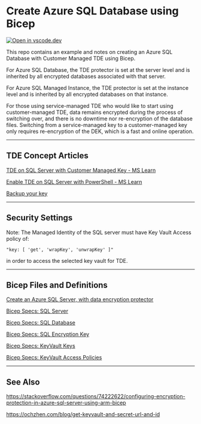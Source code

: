 # Create Azure SQL Database using Bicep

[![Open in vscode.dev](https://img.shields.io/badge/Open%20in-vscode.dev-blue)][1]

[1]: https://vscode.dev/github/lluppesms/azure.sql.tde.byok/

This repo contains an example and notes on creating an Azure SQL Database with Customer Managed TDE using Bicep.

For Azure SQL Database, the TDE protector is set at the server level and is inherited by all encrypted databases associated with that server.

For Azure SQL Managed Instance, the TDE protector is set at the instance level and is inherited by all encrypted databases on that instance.

For those using service-managed TDE who would like to start using customer-managed TDE, data remains encrypted during the process of switching over, and there is no downtime nor re-encryption of the database files. Switching from a service-managed key to a customer-managed key only requires re-encryption of the DEK, which is a fast and online operation.

---

## TDE Concept Articles

[TDE on SQL Server with Customer Managed Key - MS Learn](https://learn.microsoft.com/en-us/azure/azure-sql/database/transparent-data-encryption-byok-overview?view=azuresql)

[Enable TDE on SQL Server with PowerShell - MS Learn](https://learn.microsoft.com/en-us/azure/azure-sql/database/transparent-data-encryption-byok-configure?view=azuresql&tabs=azure-powershell)

[Backup your key](https://learn.microsoft.com/en-us/powershell/module/az.keyvault/backup-azkeyvaultkey?view=azps-9.4.0)

---

## Security Settings

Note: The Managed Identity of the SQL server must have Key Vault Access policy of:

`"key: [ 'get', 'wrapKey', 'unwrapKey' ]"`

in order to access the selected key vault for TDE.

---

## Bicep Files and Definitions

[Create an Azure SQL Server, with data encryption protector](https://github.com/Azure/azure-quickstart-templates/tree/master/application-workloads/sql/sql-encryption-protector-byok)

<!-- [Very Simple SQL Server Bicep](https://learn.microsoft.com/en-us/azure/azure-sql/database/single-database-create-bicep-quickstart?view=azuresql&tabs=CLI) -->

[Bicep Specs: SQL Server](https://learn.microsoft.com/en-us/azure/templates/microsoft.sql/servers?pivots=deployment-language-bicep)

[Bicep Specs: SQL Database](https://learn.microsoft.com/en-us/azure/templates/microsoft.sql/servers/databases?pivots=deployment-language-bicep)

[Bicep Specs: SQL Encryption Key](https://learn.microsoft.com/en-us/azure/templates/microsoft.sql/servers/encryptionprotector?pivots=deployment-language-bicep)

[Bicep Specs: KeyVault Keys](https://learn.microsoft.com/en-us/azure/templates/microsoft.keyvault/vaults/keys?tabs=bicep&pivots=deployment-language-bicep)

[Bicep Specs: KeyVault Access Policies](https://learn.microsoft.com/en-us/azure/templates/microsoft.keyvault/vaults/accesspolicies?pivots=deployment-language-bicep)

---

## See Also

https://stackoverflow.com/questions/74222622/configuring-encryption-protection-in-azure-sql-server-using-arm-bicep

https://ochzhen.com/blog/get-keyvault-and-secret-url-and-id
